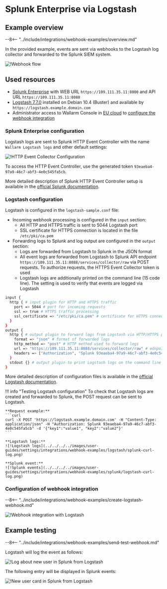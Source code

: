 # Splunk Enterprise via Logstash

## Example overview

--8<-- "../include/integrations/webhook-examples/overview.md"

In the provided example, events are sent via webhooks to the Logstash log collector and forwarded to the Splunk SIEM system.

![!Webhook flow](../../../../images/user-guides/settings/integrations/webhook-examples/logstash/splunk-scheme.png)

## Used resources

* [Splunk Enterprise](#splunk-enterprise-configuration) with WEB URL `https://109.111.35.11:8000` and API URL `https://109.111.35.11:8088`
* [Logstash 7.7.0](#logstash-configuration) installed on Debian 10.4 (Buster) and available by `https://logstash.example.domain.com`
* Administrator access to Wallarm Console in [EU cloud](https://my.wallarm.com) to [configure the webhook integration](#configuration-of-webhook-integration)

### Splunk Enterprise configuration

Logstash logs are sent to Splunk HTTP Event Controller with the name `Wallarm Logstash logs` and other default settings:

![!HTTP Event Collector Configuration](../../../../images/user-guides/settings/integrations/webhook-examples/splunk/logstash-setup.png)

To access the HTTP Event Controller, use the generated token `93eaeba4-97a9-46c7-abf3-4e0c545fa5cb`.

More detailed description of Splunk HTTP Event Controller setup is available in the [official Splunk documentation](https://docs.splunk.com/Documentation/Splunk/8.0.5/Data/UsetheHTTPEventCollector).

### Logstash configuration

Logstash is configured in the `logstash-sample.conf` file:

* Incoming webhook processing is configured in the `input` section:
    * All HTTP and HTTPS traffic is sent to 5044 Logstash port
    * SSL certificate for HTTPS connection is located in the file `/etc/pki/ca.pem`
* Forwarding logs to Splunk and log output are configured in the `output` section:
    * Logs are forwarded from Logstash to Splunk in the JSON format
    * All event logs are forwarded from Logstash to Splunk API endpoint `https://109.111.35.11:8088/services/collector/raw` via POST requests. To authorize requests, the HTTPS Event Collector token is used
    * Logstash logs are additionally printed on the command line (15 code line). The setting is used to verify that events are logged via Logstash

```bash linenums="1"
input {
  http { # input plugin for HTTP and HTTPS traffic
    port => 5044 # port for incoming requests
    ssl => true # HTTPS traffic processing
    ssl_certificate => "/etc/pki/ca.pem" # certificate for HTTPS connection
  }
}
output {
  http { # output plugin to forward logs from Logstash via HTTP/HTTPS protocol
    format => "json" # format of forwarded logs
    http_method => "post" # HTTP method used to forward logs
    url => "https://109.111.35.11:8088/services/collector/raw" # ednpoint to forward logs to
    headers => ["Authorization", "Splunk 93eaeba4-97a9-46c7-abf3-4e0c545fa5cb"] # HTTP headers to authorize requests
  }
  stdout {} # output plugin to print Logstash logs on the command line
}
```

More detailed description of configuration files is available in the [official Logstash documentation](https://www.elastic.co/guide/en/logstash/current/configuration-file-structure.html).

!!! info "Testing Logstash configuration"
    To check that Logstash logs are created and forwarded to Splunk, the POST request can be sent to Logstash.

    **Request example:**
    ```curl
    curl -X POST 'https://logstash.example.domain.com' -H "Content-Type: application/json" -H "Authorization: Splunk 93eaeba4-97a9-46c7-abf3-4e0c545fa5cb" -d '{"key1":"value1", "key2":"value2"}'
    ```

    **Logstash logs:**
    ![!Logstash logs](../../../../images/user-guides/settings/integrations/webhook-examples/logstash/splunk-curl-log.png)

    **Splunk event:**
    ![!Splunk events](../../../../images/user-guides/settings/integrations/webhook-examples/splunk/logstash-curl-log.png)

### Configuration of webhook integration

--8<-- "../include/integrations/webhook-examples/create-logstash-webhook.md"

![!Webhook integration with Logstash](../../../../images/user-guides/settings/integrations/webhook-examples/logstash/add-webhook-integration.png)

## Example testing

--8<-- "../include/integrations/webhook-examples/send-test-webhook.md"

Logstash will log the event as follows:

![!Log about new user in Splunk from Logstash](../../../../images/user-guides/settings/integrations/webhook-examples/logstash/splunk-user-log.png)

The following entry will be displayed in Splunk events:

![!New user card in Splunk from Logstash](../../../../images/user-guides/settings/integrations/webhook-examples/splunk/logstash-user.png)
